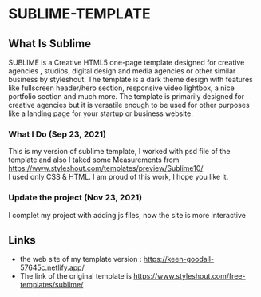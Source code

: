# SUBLIME-TEMPLATE

## What Is Sublime
 SUBLIME is a Creative HTML5 one-page template designed for creative agencies , studios, digital 
 design and media agencies or other similar business by styleshout. The template is a dark theme design with 
 features like fullscreen header/hero section, responsive video lightbox, a nice portfolio section 
 and much more. The template is primarily designed for creative agencies but it is versatile enough 
 to be used for other purposes like a landing page for your startup or business website.

### What I Do (Sep 23, 2021)
 This is my version of sublime template, 
 I worked with psd file of the template and also I taked some Measurements from https://www.styleshout.com/templates/preview/Sublime10/  
 I used only CSS & HTML.
 I am proud of this work, I hope you like it.
 ### Update the project (Nov 23, 2021)
 I complet my project with adding js files, now the site is more interactive

## Links
 - the web site of my template version : https://keen-goodall-57645c.netlify.app/
 - The link of the original template is https://www.styleshout.com/free-templates/sublime/

